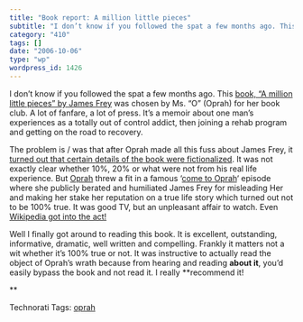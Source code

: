 ```yaml
---
title: "Book report: A million little pieces"
subtitle: "I don’t know if you followed the spat a few months ago. This [book, “A million little pieces” by Jam..."
category: "410"
tags: []
date: "2006-10-06"
type: "wp"
wordpress_id: 1426
---
```

I don’t know if you followed the spat a few months ago. This [book, “A million little pieces” by James Frey](http://www.amazon.com/Million-Little-Pieces-James-Frey/dp/0307276902) was chosen by Ms. “O” (Oprah) for her book club. A lot of fanfare, a lot of press. It’s a memoir about one man’s experiences as a totally out of control addict, then joining a rehab program and getting on the road to recovery. 

The problem is / was that after Oprah made all this fuss about James Frey, it [turned out that certain details of the book were fictionalized](http://www.thesmokinggun.com/archive/0104061jamesfrey1.html). It was not exactly clear whether 10%, 20% or what were not from his real life experience. But [Oprah](http://www.cnn.com/2006/SHOWBIZ/books/01/11/frey.lkl/) threw a fit in a famous ‘[come to Oprah](http://www2.oprah.com/tows/pastshows/200601/tows_past_20060126.jhtml)‘ episode where she publicly berated and humiliated James Frey for misleading Her and making her stake her reputation on a true life story which turned out not to be 100% true. It was good TV, but an unpleasant affair to watch. Even [Wikipedia got into the act!](http://en.wikipedia.org/wiki/A_Million_Little_Pieces)

Well I finally got around to reading this book. It is excellent, outstanding, informative, dramatic, well written and compelling. Frankly it matters not a wit whether it’s 100% true or not. It was instructive to actually read the object of Oprah’s wrath because from hearing and reading **about it**, you’d easily bypass the book and not read it. I really **recommend it!

**

Technorati Tags: [oprah](http://www.technorati.com/tag/oprah)